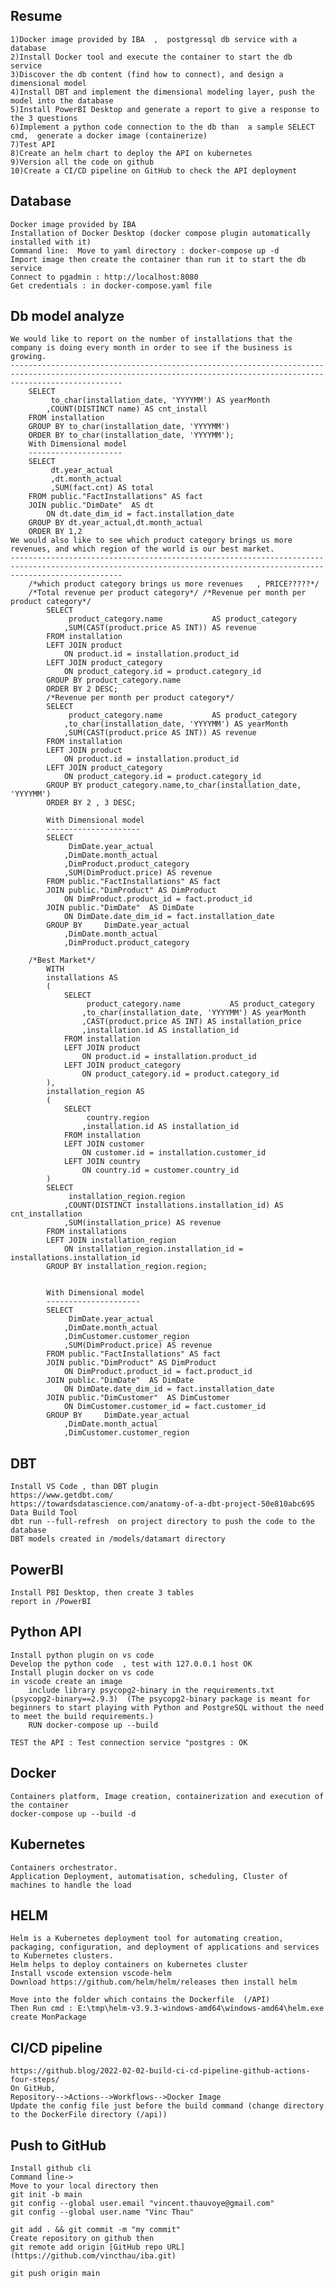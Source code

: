 Resume
------
	1)Docker image provided by IBA  ,  postgressql db service with a database
	2)Install Docker tool and execute the container to start the db service
	3)Discover the db content (find how to connect), and design a dimensional model
	4)Install DBT and implement the dimensional modeling layer, push the model into the database
	5)Install PowerBI Desktop and generate a report to give a response to the 3 questions
	6)Implement a python code connection to the db than  a sample SELECT cmd,  generate a docker image (containerize)
	7)Test API
	8)Create an helm chart to deploy the API on kubernetes 
	9)Version all the code on github
	10)Create a CI/CD pipeline on GitHub to check the API deployment




Database
--------
	Docker image provided by IBA
	Installation of Docker Desktop (docker compose plugin automatically installed with it)
	Command line:  Move to yaml directory : docker-compose up -d
	Import image then create the container than run it to start the db service
	Connect to pgadmin : http://localhost:8080
	Get credentials : in docker-compose.yaml file
	
Db model analyze
----------------
	We would like to report on the number of installations that the company is doing every month in order to see if the business is growing.
	---------------------------------------------------------------------------------------------------------------------------------------------------------------------
		SELECT 
			 to_char(installation_date, 'YYYYMM') AS yearMonth
			,COUNT(DISTINCT name) AS cnt_install 
		FROM installation 
		GROUP BY to_char(installation_date, 'YYYYMM') 
		ORDER BY to_char(installation_date, 'YYYYMM');
		With Dimensional model
		---------------------
		SELECT 
			 dt.year_actual
			 ,dt.month_actual
			 ,SUM(fact.cnt) AS total
		FROM public."FactInstallations" AS fact
		JOIN public."DimDate"  AS dt
			ON dt.date_dim_id = fact.installation_date
		GROUP BY dt.year_actual,dt.month_actual
		ORDER BY 1,2
	We would also like to see which product category brings us more revenues, and which region of the world is our best market.
	---------------------------------------------------------------------------------------------------------------------------------------------------------------------
		/*which product category brings us more revenues   , PRICE?????*/
		/*Total revenue per product category*/ /*Revenue per month per product category*/
			SELECT 
				 product_category.name           AS product_category
				,SUM(CAST(product.price AS INT)) AS revenue
			FROM installation
			LEFT JOIN product 
				ON product.id = installation.product_id
			LEFT JOIN product_category 
				ON product_category.id = product.category_id
			GROUP BY product_category.name
			ORDER BY 2 DESC;
			/*Revenue per month per product category*/
			SELECT 
				 product_category.name           AS product_category
				,to_char(installation_date, 'YYYYMM') AS yearMonth
				,SUM(CAST(product.price AS INT)) AS revenue
			FROM installation
			LEFT JOIN product 
				ON product.id = installation.product_id
			LEFT JOIN product_category 
				ON product_category.id = product.category_id
			GROUP BY product_category.name,to_char(installation_date, 'YYYYMM')
			ORDER BY 2 , 3 DESC;
			
			With Dimensional model
			---------------------
			SELECT
				 DimDate.year_actual
				,DimDate.month_actual
				,DimProduct.product_category
				,SUM(DimProduct.price) AS revenue
			FROM public."FactInstallations" AS fact
			JOIN public."DimProduct" AS DimProduct
				ON DimProduct.product_id = fact.product_id
			JOIN public."DimDate"  AS DimDate
				ON DimDate.date_dim_id = fact.installation_date
			GROUP BY 	 DimDate.year_actual
				,DimDate.month_actual
				,DimProduct.product_category	

		/*Best Market*/
			WITH 
			installations AS
			(
				SELECT 
					 product_category.name           AS product_category
					,to_char(installation_date, 'YYYYMM') AS yearMonth
					,CAST(product.price AS INT) AS installation_price
					,installation.id AS installation_id
				FROM installation
				LEFT JOIN product 
					ON product.id = installation.product_id
				LEFT JOIN product_category 
					ON product_category.id = product.category_id
			),
			installation_region AS 
			(
				SELECT 
					 country.region
					,installation.id AS installation_id 
				FROM installation
				LEFT JOIN customer 
					ON customer.id = installation.customer_id
				LEFT JOIN country 
					ON country.id = customer.country_id	
			)
			SELECT
				 installation_region.region
				,COUNT(DISTINCT installations.installation_id) AS cnt_installation
				,SUM(installation_price) AS revenue
			FROM installations
			LEFT JOIN installation_region 
				ON installation_region.installation_id = installations.installation_id
			GROUP BY installation_region.region;
			
			
			With Dimensional model
			---------------------		
			SELECT
				 DimDate.year_actual
				,DimDate.month_actual
				,DimCustomer.customer_region
				,SUM(DimProduct.price) AS revenue
			FROM public."FactInstallations" AS fact
			JOIN public."DimProduct" AS DimProduct
				ON DimProduct.product_id = fact.product_id
			JOIN public."DimDate"  AS DimDate
				ON DimDate.date_dim_id = fact.installation_date
			JOIN public."DimCustomer"  AS DimCustomer
				ON DimCustomer.customer_id = fact.customer_id
			GROUP BY 	 DimDate.year_actual
				,DimDate.month_actual
				,DimCustomer.customer_region
				


	
	
	
DBT
----
	Install VS Code , than DBT plugin
	https://www.getdbt.com/
	https://towardsdatascience.com/anatomy-of-a-dbt-project-50e810abc695
	Data Build Tool
	dbt run --full-refresh  on project directory to push the code to the database
	DBT models created in /models/datamart directory
PowerBI 
-------
	Install PBI Desktop, then create 3 tables
	report in /PowerBI
Python API
------------
	Install python plugin on vs code
	Develop the python code  , test with 127.0.0.1 host OK
	Install plugin docker on vs code
	in vscode create an image 
		include library psycopg2-binary in the requirements.txt   (psycopg2-binary==2.9.3)  (The psycopg2-binary package is meant for beginners to start playing with Python and PostgreSQL without the need to meet the build requirements.)
		RUN docker-compose up --build		
		
	TEST the API : Test connection service "postgres : OK
Docker
------
	Containers platform, Image creation, containerization and execution of the container
	docker-compose up --build -d
Kubernetes
-----------
	Containers orchestrator.
	Application Deployment, automatisation, scheduling, Cluster of machines to handle the load
HELM
----
	Helm is a Kubernetes deployment tool for automating creation, packaging, configuration, and deployment of applications and services to Kubernetes clusters. 
	Helm helps to deploy containers on kubernetes cluster
	Install vscode extension vscode-helm
	Download https://github.com/helm/helm/releases then install helm
	
	Move into the folder which contains the Dockerfile  (/API) 
	Then Run cmd : E:\tmp\helm-v3.9.3-windows-amd64\windows-amd64\helm.exe create MonPackage
	
CI/CD pipeline
--------------
	https://github.blog/2022-02-02-build-ci-cd-pipeline-github-actions-four-steps/
	On GitHub,
	Repository-->Actions-->Workflows-->Docker Image
	Update the config file just before the build command (change directory to the DockerFile directory (/api))

Push to GitHub
--------------
	Install github cli
	Command line->
	Move to your local directory then
	git init -b main
	git config --global user.email "vincent.thauvoye@gmail.com"
    git config --global user.name "Vinc Thau"
	
	git add . && git commit -m "my commit"
	Create repository on github then
	git remote add origin [GitHub repo URL] (https://github.com/vincthau/iba.git)

	git push origin main
	


